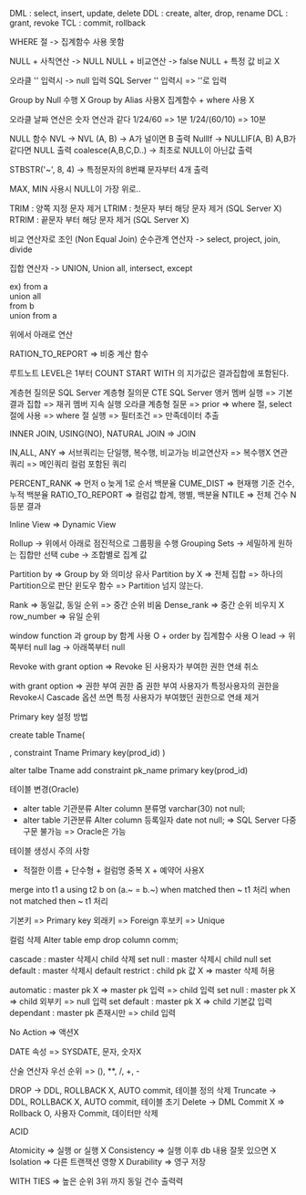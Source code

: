 DML : select, insert, update, delete
DDL : create, alter, drop, rename
DCL : grant, revoke
TCL : commit, rollback

WHERE 절 -> 집계함수 사용 못함

NULL + 사칙연산 -> NULL
NULL + 비교연산 -> false
NULL + 특정 값 비교 X

오라클 '' 입력시 -> null 입력
SQL Server '' 입력시 => ''로 입력

Group by Null 수행 X
Group by Alias 사용X
집계함수 + where 사용 X

오라클 날짜 연산은 숫자 연산과 같다
1/24/60 => 1분
1/24/(60/10) => 10분

NULL 함수
NVL -> NVL (A, B) -> A가 널이면 B 출력
NullIf -> NULLIF(A, B) A,B가 같다면 NULL 출력
coalesce(A,B,C,D..) -> 최초로 NULL이 아닌값 출력

STBSTR('~', 8, 4) -> 특정문자의 8번쨰 문자부터 4개 출력

MAX, MIN 사용시 NULL이 가장 위로..

TRIM : 양쪽 지정 문자 제거
LTRIM : 첫문자 부터 해당 문자 제거 (SQL Server X)
RTRIM : 끝문자 부터 해당 문자 제거 (SQL Server X)

비교 연산자로 조인 (Non Equal Join)
순수관계 연산자 -> select, project, join, divide

집합 연산자 -> UNION, Union all, intersect, except

ex)
from a        
union all     
from b        
union 
from a 

위에서 아래로 연산

RATION_TO_REPORT => 비중 계산 함수

루트노트 LEVEL은 1부터 COUNT
START WITH 의 지가값은 결과집합에 포함된다.

계층현 질의문
SQL Server 계층형 질의문 CTE
SQL Server 앵커 멤버 실행 => 기본 결과 집합 => 재귀 멤버 지속 실행
오라클 계층형 질문 => prior => where 절, select 절에 사용
                  => where 절 실행 => 필터조건 => 만족데이터 추출

INNER JOIN, USING(NO), NATURAL JOIN => JOIN

IN,ALL, ANY => 서브쿼리는 단일행, 복수행, 비교가능
비교연산자 => 복수행X
연관 쿼리 => 메인쿼리 컬럼 포함된 쿼리

PERCENT_RANK => 먼저 o 늦게 1로 순서 백분율
CUME_DIST => 현재행 기준 건수, 누적 백분율
RATIO_TO_REPORT => 컬럼값 합계, 행별, 백분율
NTILE => 전체 건수 N 등분 결과

Inline View => Dynamic View

Rollup ->  위에서 아래로 점진적으로 그룹핑을 수행
Grouping Sets -> 세밀하게 원하는 집합만 선택
cube -> 조합별로 집계 값

Partition by => Group by 와 의미상 유사
Partition by X => 전체 집합 => 하나의 Partition으로 판단
윈도우 함수 => Partition 넘지 않는다.

Rank => 동일값, 동일 순위 => 중간 순위 비움
Dense_rank => 중간 순위 비우지 X
row_number => 유일 순위

window function 과 group by 함계 사용 O
                  + order by 집계함수 사용 O
lead -> 위쪽부터 null
lag -> 아래쪽부터 null

Revoke with grant option
=> Revoke 된 사용자가 부여한 권한 연쇄 취소

with grant option => 권한 부여 권한 줌
  권한 부여 사용자가 특정사용자의 권한을 Revoke시
  Cascade 옵션 쓰면 특정 사용자가 부여했던 권한으로 연쇄 제거

Primary key 설정 방법

create table Tname(

  , constraint Tname Primary key(prod_id)
)

alter talbe Tname add constraint pk_name primary key(prod_id)

테이블 변경(Oracle)
  - alter table 기관분류 Alter column 분류명 varchar(30) not null;
  - alter table 기관분류 Alter column 등록일자 date not null;
    => SQL Server 다중 구문 불가능
    => Oracle은 가능

테이블 생성시 주의 사항
  - 적절한 이름 + 단수형 + 컬럼명 중복 X + 예약어 사용X

merge into t1 a
using t2 b
on (a.~ = b.~)
when matched then
  ~ t1 처리
when not matched then
  ~ t1 처리

기본키 => Primary key
외래키 => Foreign
후보키 => Unique

컬럼 삭제
Alter table emp drop column comm;

cascade : master 삭제시 child 삭제
set null : master 삭제시 child null
set default : master 삭제시 default
restrict : child pk 값 X => master 삭제 허용

automatic : master pk X => master pk 입력 => child 입력
set null : master pk X => child 외부키 => null 입력
set default : master pk X => child 기본값 입력
dependant : master pk 존재시만 => child 입력

No Action => 액션X

DATE 속성 => SYSDATE, 문자, 숫자X

산술 연산자 우선 순위 => (), **, /, +, -

DROP -> DDL, ROLLBACK X, AUTO commit, 테이블 정의 삭제
Truncate -> DDL, ROLLBACK X, AUTO commit, 테이블 초기
Delete -> DML Commit X => Rollback O, 사용자 Commit, 데이터만 삭제

ACID

Atomicity => 실행 or 실행 X
Consistency => 실행 이후 db 내용 잘못 있으면 X
Isolation => 다른 트랜잭션 영향 X
Durability => 영구 저장

WITH TIES => 높은 순위 3위 까지 동일 건수 출력력





